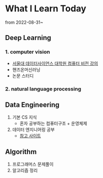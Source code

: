 # What I Learn Today

from 2022-08-31~

## Deep Learning


  ### 1. computer vision
  
   - [서울대 데이터사이언스 대학원 컴퓨터 비전 강의](https://www.youtube.com/playlist?list=PL0E_1UqNACXD5trR4II4ltJ0dBBt0ztTV)
   - 핸즈온머신러닝
   - 논문 스터디
     
     
  ### 2. natural language processing
  

## Data Engineering
  1. 기본 CS 지식
      - 혼자 공부하는 컴퓨터구조 + 운영체제
  2. 데이터 엔지니어링 공부
      - [참고 사이트](https://kadensungbincho.tistory.com/14)
  

## Algorithm
  1. 프로그래머스 문제풀이
  2. 알고리즘 정리
